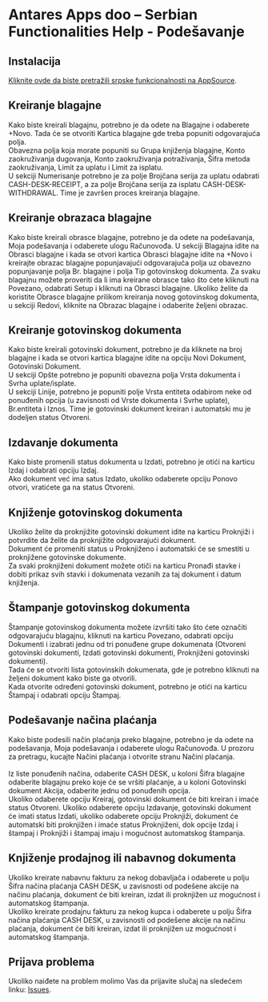 # Antares Apps doo – Serbian Functionalities Help - Podešavanje

## Instalacija
[Kliknite ovde da biste pretražili srpske funkcionalnosti na AppSource](https://appsource.microsoft.com/en-us/product/dynamics-365-business-central/PUBID.antaresapps1634735406093%7CAID.serbianfunctionalities%7CPAPPID.92da857b-0491-42d8-9333-e69b77e879af).

## Kreiranje blagajne
Kako biste kreirali blagajnu, potrebno je da odete na Blagajne i odaberete +Novo. Tada će se otvoriti Kartica blagajne gde treba popuniti odgovarajuća polja.<br/> Obavezna polja koja morate popuniti su Grupa knjiženja blagajne, Konto zaokruživanja dugovanja, Konto zaokruživanja potraživanja, Šifra metoda zaokruživanja, Limit za uplatu i Limit za isplatu. <br/>
U sekciji Numerisanje potrebno je za polje Brojčana serija za uplatu odabrati CASH-DESK-RECEIPT, a za polje Brojčana serija za isplatu CASH-DESK-WITHDRAWAL. Time je završen proces kreiranja blagajne.

## Kreiranje obrazaca blagajne
Kako biste kreirali obrasce blagajne, potrebno je da odete na podešavanja, Moja podešavanja i odaberete ulogu Računovođa. U sekciji Blagajna idite na Obrasci blagajne i kada se otvori kartica Obrasci blagajne idite na +Novo i kreirajte obrazac blagajne popunjavajući odgovarajuća polja uz obavezno popunjavanje polja Br. blagajne i polja Tip gotovinskog dokumenta. Za svaku blagajnu možete proveriti da li ima kreirane obrasce tako što ćete kliknuti na Povezano, odabrati Setup i kliknuti na Obrasci blagajne. Ukoliko želite da koristite Obrasce blagajne prilikom kreiranja novog gotovinskog dokumenta, u sekciji Redovi, kliknite na Obrazac blagajne i odaberite željeni obrazac. 

## Kreiranje gotovinskog dokumenta
Kako biste kreirali gotovinski dokument, potrebno je da kliknete na broj blagajne i kada se otvori kartica blagajne idite na opciju Novi Dokument, Gotovinski Dokument.<br/>
U sekciji Opšte potrebno je popuniti obavezna polja Vrsta dokumenta i Svrha uplate/isplate.<br/>
U sekciji Linije, potrebno je popuniti polje Vrsta entiteta odabirom neke od ponuđenih opcija (u zavisnosti od Vrste dokumenta i Svrhe uplate), Br.entiteta i Iznos. Time je gotovinski dokument kreiran i automatski mu je dodeljen status Otvoreni.

## Izdavanje dokumenta
Kako biste promenili status dokumenta u Izdati, potrebno je otići na karticu Izdaj i odabrati opciju Izdaj.<br/>
Ako dokument već ima satus Izdato, ukoliko odaberete opciju Ponovo otvori, vratićete ga na status Otvoreni. 

## Knjiženje gotovinskog dokumenta
Ukoliko želite da proknjižite gotovinski dokument idite na karticu Proknjiži i potvrdite da želite da proknjižite odgovarajući dokument.<br/> 
Dokument će promeniti status u Proknjiženo i automatski će se smestiti u proknjižene gotovinske dokumente.<br/>
Za svaki proknjiženi dokument možete otiči na karticu Pronađi stavke i dobiti prikaz svih stavki i dokumenata vezanih za taj dokument i datum knjiženja.

## Štampanje gotovinskog dokumenta
Štampanje gotovinskog dokumenta možete izvršiti tako što ćete označiti odgovarajuću blagajnu, kliknuti na karticu Povezano, odabrati opciju Dokumenti i izabrati jednu od tri ponuđene grupe dokumenata (Otvoreni gotovinski dokumenti, Izdati gotovinski dokumenti, Proknjiženi gotovinski dokumenti).<br/> 
Tada će se otvoriti lista gotovinskih dokumenata, gde je potrebno kliknuti na željeni dokument kako biste ga otvorili.<br/> 
Kada otvorite određeni gotovinski dokument, potrebno je otići na karticu Štampaj i odabrati opciju Štampaj.

## Podešavanje načina plaćanja
Kako biste podesili način plaćanja preko blagajne, potrebno je da odete na podešavanja, Moja podešavanja i odaberete ulogu Računovođa. U prozoru za pretragu, kucajte Načini plaćanja i otvorite stranu Načini plaćanja.<br/>  
Iz liste ponuđenih načina, odaberite CASH DESK, u koloni Šifra blagajne odaberite blagajnu preko koje će se vršiti plaćanje, a u koloni Gotovinski dokument Akcija, odaberite jednu od ponuđenih opcija.<br/> 
Ukoliko odaberete opciju Kreiraj, gotovinski dokument će biti kreiran i imaće status Otvoreni. Ukoliko odaberete opciju Izdavanje, gotovinski dokument će imati status Izdati, ukoliko odaberete opciju Proknjiži, dokument će automatski biti proknjižen i imaće status Proknjiženi, dok opcije Izdaj i štampaj i Proknjiži i štampaj imaju i mogućnost automatskog štampanja.

## Knjiženje prodajnog ili nabavnog dokumenta
Ukoliko kreirate nabavnu fakturu za nekog dobavljača i odaberete u polju Šifra načina plaćanja CASH DESK, u zavisnosti od podešene akcije na načinu plaćanja, dokument će biti kreiran, izdat ili proknjižen uz mogućnost i automatskog štampanja.<br/> 
Ukoliko kreirate prodajnu fakturu za nekog kupca i odaberete u polju  Šifra načina plaćanja CASH DESK, u zavisnosti od podešene akcije na načinu plaćanja, dokument će biti kreiran, izdat ili proknjižen uz mogućnost i automatskog štampanja. 

## Prijava problema
Ukoliko naiđete na problem molimo Vas da prijavite slučaj na sledećem linku:
[Issues](https://github.com/AntaresAppsDoo/Wiki/issues).
